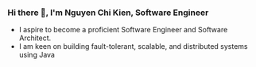 ### Hi there 👋, I'm Nguyen Chi Kien, Software Engineer

- I aspire to become a proficient Software Engineer and Software Architect.
- I am keen on building fault-tolerant, scalable, and distributed systems using Java
<!--
**chiskien/chiskien** is a ✨ _special_ ✨ repository because its `README.md` (this file) appears on your GitHub profile.

Here are some ideas to get you started:

- 🔭 I’m currently working on ...
- 🌱 I’m currently learning ...
- 👯 I’m looking to collaborate on ...
- 🤔 I’m looking for help with ...
- 💬 Ask me about ...
- 📫 How to reach me: ...
- 😄 Pronouns: ...
- ⚡ Fun fact: ...
-->
